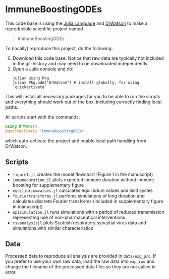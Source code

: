 # ImmuneBoostingODEs

This code base is using the [Julia Language](https://julialang.org/) and
[DrWatson](https://juliadynamics.github.io/DrWatson.jl/stable/)
to make a reproducible scientific project named
> ImmuneBoostingODEs

To (locally) reproduce this project, do the following:

0. Download this code base. Notice that raw data are typically not included in the
   git-history and may need to be downloaded independently.
1. Open a Julia console and do:
   ```
   julia> using Pkg
   julia> Pkg.add("DrWatson") # install globally, for using `quickactivate`
   ```

This will install all necessary packages for you to be able to run the scripts and
everything should work out of the box, including correctly finding local paths.

All scripts start with the commands:
```julia
using DrWatson
@quickactivate "ImmuneBoostingODEs"
```
which auto-activate the project and enable local path handling from DrWatson.

## Scripts 

* `figure1.jl` creates the model flowchart (Figure 1 in the manuscript)
* `immuneduration.jl` plots expected immune duration without immune boosting for supplementary figure
* `equilibriumvalues.jl` calculates equilibrium values and limit cycles
* `fouriertransforms.jl` perfoms simulations of long duration and calculates discrete Fourier transforms (included in supplementary figure in manuscript)
* `npisimulation.jl` runs simulations with a period of reduced transmission representing use of non-pharmaceutical interventions
* `rsvanalysisjl` plots Scottish respiratory syncytial virus data and simulations with similar characteristics

## Data 

Processed data to reproduce all analysis are provided in `data/exp_pro`. If you prefer to use your own raw data, load the raw data into `exp_raw` and change the filename of the processed data files so they are not called in error.
